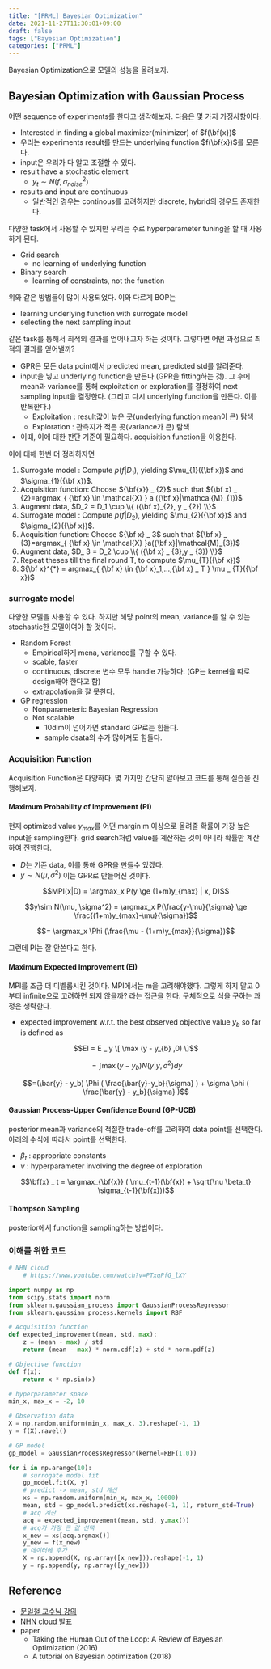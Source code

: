 ```yaml
---
title: "[PRML] Bayesian Optimization"
date: 2021-11-27T11:30:01+09:00
draft: false
tags: ["Bayesian Optimization"]
categories: ["PRML"]
---
```


Bayesian Optimization으로 모델의 성능을 올려보자.
<!--more-->

## Bayesian Optimization with Gaussian Process
어떤 sequence of experiments를 한다고 생각해보자. 다음은 몇 가지 가정사항이다.
- Interested in finding a global maximizer(minimizer) of $f(\bf{x})$
- 우리는 experiments result를 만드는 underlying function $f(\bf{x})$를 모른다.
- input은 우리가 다 알고 조절할 수 있다.
- result have a stochastic element
  - $y_t \sim N(f,\sigma^2_{noise})$
- results and input are continuous
  - 일반적인 경우는 continous를 고려하지만 discrete, hybrid의 경우도 존재한다.

다양한 task에서 사용할 수 있지만 우리는 주로 hyperparameter tuning을 할 때 사용하게 된다.
- Grid search
  - no learning of underlying function
- Binary search
  - learning of constraints, not the function

위와 같은 방법들이 많이 사용되었다. 이와 다르게 BOP는
- learning underlying function with surrogate model
- selecting the next sampling input

같은 task를 통해서 최적의 결과를 얻어내고자 하는 것이다. 그렇다면 어떤 과정으로 최적의 결과를 얻어낼까?

- GPR은 모든 data point에서 predicted mean, predicted std를 알려준다.
- input을 넣고 underlying function을 만든다 (GPR을 fitting하는 것). 그 후에 mean과 variance를 통해 exploitation or exploration를 결정하여 next sampling input을 결정한다. (그리고 다시 underlying function을 만든다. 이를 반복한다.)
  - Exploitation : result값이 높은 곳(underlying function mean이 큰) 탐색
  - Exploration : 관측지가 적은 곳(variance가 큰) 탐색
- 이떄, 이에 대한 판단 기준이 필요하다. acquisition function을 이용한다.

이에 대해 한번 더 정리하자면

1. Surrogate model : Compute $p(f|D_{1})$, yielding $\mu_{1}({\bf x})$ and $\sigma_{1}({\bf x})$.
2. Acquisition function: Choose ${\bf{x}} _ {2}$ such that ${\bf x} _ {2}=argmax_{ {\bf x} \in \mathcal{X} } a ({\bf x}|\mathcal{M}_{1})$
3. Augment data, $D_2 = D_1 \cup \\{ ({\bf x}_{2}, y _ {2}) \\}$
4. Surrogate model : Compute $p(f|D_2)$, yielding $\mu_{2}({\bf x})$ and $\sigma_{2}({\bf x})$.
5. Acquisition function: Choose ${\bf x} _ 3$ such that ${\bf x} _ {3}=argmax_{ {\bf x} \in \mathcal{X} }a({\bf x}|\mathcal{M}_{3})$
6. Augment data, $D_ 3 = D_2 \cup \\{ ({\bf x} _ {3},y _ {3}) \\}$
7. Repeat theses till the final round T, to compute $\mu_{T}({\bf x})$
8. ${\bf x}^{*} = argmax_{ {\bf x} \in {\bf x}_1,...,{\bf x} _ T }  \mu _ {T}({\bf x})$

### surrogate model
다양한 모델을 사용할 수 있다. 하지만 해당 point의 mean, variance를 알 수 있는 stochastic한 모델이여야 할 것이다.
- Random Forest
  - Empirical하게 mena, variance를 구할 수 있다.
  - scable, faster
  - continuous, discrete 변수 모두 handle 가능하다. (GP는 kernel을 따로 design해야 한다고 함)
  - extrapolation을 잘 못한다.
- GP regression
  - Nonparameteric Bayesian Regression
  - Not scalable
    - 10dim이 넘어가면 standard GP로는 힘들다.
    - sample dsata의 수가 많아져도 힘들다.

### Acquisition Function
Acquisition Function은 다양하다. 몇 가지만 간단히 알아보고 코드를 통해 실습을 진행해보자.

#### Maximum Probability of Improvement (PI)
현재 optimized value $y_{max}$를 어떤 margin m 이상으로 올려줄 확률이 가장 높은 input을 sampling한다. grid search처럼 value를 계산하는 것이 아니라 확률만 계산하여 진행한다.
- $D$는 기존 data, 이를 통해 GPR을 만들수 있겠다.
- $y \sim N(\mu, \sigma^2)$ 이는 GPR로 만들어진 것이다.

$$MPI(x|D) = \argmax_x P(y \ge (1+m)y_{max} | x, D)$$

$$y\sim N(\mu, \sigma^2) = \argmax_x P(\frac{y-\mu}{\sigma} \ge \frac{(1+m)y_{max}-\mu}{\sigma})$$

$$= \argmax_x \Phi (\frac{\mu - (1+m)y_{max}}{\sigma})$$

그런데 PI는 잘 안쓴다고 한다.

#### Maximum Expected Improvement (EI)
MPI를 조금 더 디벨롭시킨 것이다. MPI에서는 m을 고려해야했다. 그렇게 하지 말고 0부터 infinite으로 고려하면 되지 않을까? 라는 접근을 한다. 구체적으로 식을 구하는 과정은 생략한다.
- expected improvement w.r.t. the best observed objective value $y_{b}$ so far is defined as 

$$EI	= E _ y \[ \max (y - y_{b} ,0) \]$$

$$=\int \max (y-y_{b}) N (y | \bar{y}, \sigma^{2})dy$$

$$=(\bar{y} - y_b) \Phi ( \frac{\bar{y}-y_b}{\sigma} ) + \sigma \phi ( \frac{\bar{y} - y_b}{\sigma} )$$ 

#### Gaussian Process-Upper Confidence Bound (GP-UCB)
posterior mean과 variance의 적절한 trade-off를 고려하여 data point를 선택한다. 아래의 수식에 따라서 point를 선택한다.
- $\beta_t$ : appropriate constants
- $\nu$ : hyperparameter involving the degree of exploration

$$\bf{x} _ t = \argmax_{\bf{x}} ( \mu_{t-1}(\bf{x}) + \sqrt{\nu \beta_t} \sigma_{t-1}(\bf{x}))$$

#### Thompson Sampling
posterior에서 function을 sampling하는 방법이다.

### 이해를 위한 코드

```python
# NHN cloud
    # https://www.youtube.com/watch?v=PTxqPfG_lXY

import numpy as np
from scipy.stats import norm
from sklearn.gaussian_process import GaussianProcessRegressor
from sklearn.gaussian_process.kernels import RBF

# Acquisition function
def expected_improvement(mean, std, max):
    z = (mean - max) / std
    return (mean - max) * norm.cdf(z) + std * norm.pdf(z)

# Objective function
def f(x):
    return x * np.sin(x)

# hyperparameter space
min_x, max_x = -2, 10

# Observation data
X = np.random.uniform(min_x, max_x, 3).reshape(-1, 1)
y = f(X).ravel()

# GP model
gp_model = GaussianProcessRegressor(kernel=RBF(1.0))

for i in np.arange(10):
    # surrogate model fit
    gp_model.fit(X, y)
    # predict -> mean, std 계산
    xs = np.random.uniform(min_x, max_x, 10000)
    mean, std = gp_model.predict(xs.reshape(-1, 1), return_std=True)
    # acq 계산
    acq = expected_improvement(mean, std, y.max())
    # acq가 가장 큰 값 선택
    x_new = xs[acq.argmax()]
    y_new = f(x_new)
    # 데이터에 추가
    X = np.append(X, np.array([x_new])).reshape(-1, 1)
    y = np.append(y, np.array([y_new]))
```

## Reference
- [문일철 교수님 강의](https://www.youtube.com/watch?v=sbbR-XRft9o&list=PLbhbGI_ppZIRPeAjprW9u9A46IJlGFdLn&index=54)
- [NHN cloud 발표](https://www.youtube.com/watch?v=PTxqPfG_lXY)
- paper
  - Taking the Human Out of the Loop: A Review of Bayesian Optimization (2016) 
  - A tutorial on Bayesian optimization (2018)